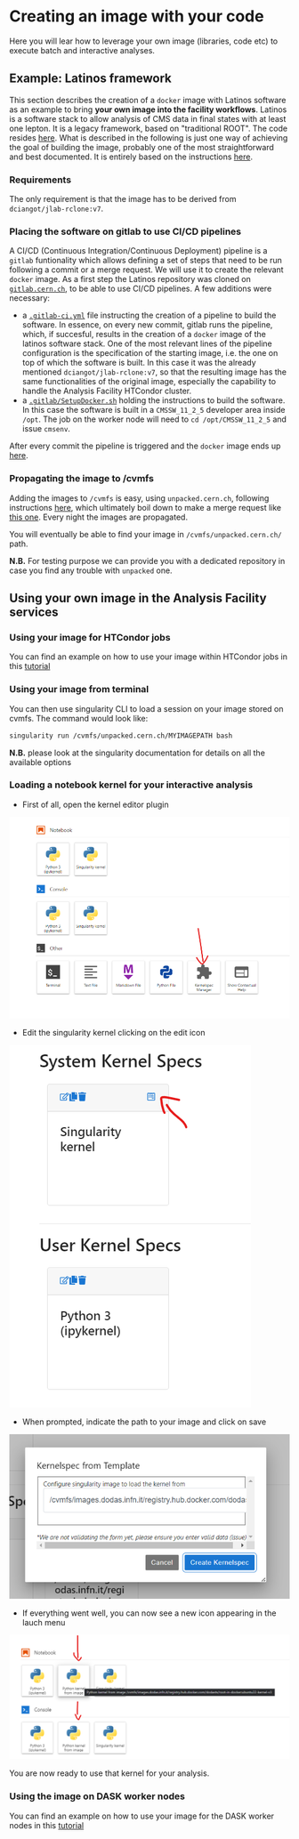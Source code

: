 # Creating an image with your code

Here you will lear how to leverage your own image (libraries, code etc) to execute batch and interactive analyses.

## Example: Latinos framework

This section describes the creation of a ```docker``` image with Latinos software as an example to bring **your own image into the facility workflows**. Latinos is a software stack to allow analysis of CMS data in final states with at least one lepton. It is a legacy framework, based on "traditional ROOT". The code resides [here](https://github.com/latinos/LatinoAnalysis). What is described in the following is just one way of achieving the goal of building the image, probably one of the most straightforward and best documented. It is entirely based on the instructions [here](https://awesome-workshop.github.io/docker-cms/03-cvmfs_containers/index.html).

### Requirements

The only requirement is that the image has to be derived from  ```dciangot/jlab-rclone:v7```.

### Placing the software on gitlab to use CI/CD pipelines
A CI/CD (Continuous Integration/Continuous Deployment) pipeline is a ```gitlab``` funtionality which allows defining a set of steps that need to be run following a commit or a merge request. We will use it to create the relevant ```docker``` image.
As a first step the Latinos repository was cloned on [```gitlab.cern.ch```](https://gitlab.cern.ch/lenzip/LatinoAnalysis), to be able to use CI/CD pipelines. A few additions were necessary:

   * a [```.gitlab-ci.yml```](https://gitlab.cern.ch/lenzip/LatinoAnalysis/-/blob/master/.gitlab-ci.yml) file instructing the creation of a pipeline to build the software. In essence, on every new commit, gitlab runs the pipeline, which, if succesful, results in the creation of a ```docker``` image of the latinos software stack. One of the most relevant lines of the pipeline configuration is the specification of the starting image, i.e. the one on top of which the software is built. In this case it was the already mentioned ```dciangot/jlab-rclone:v7```, so that the resulting image has the same functionalities of the original image, especially the capability to handle the Analysis Facility HTCondor cluster.
   * a [```.gitlab/SetupDocker.sh```](https://gitlab.cern.ch/lenzip/LatinoAnalysis/-/blob/master/.gitlab/SetupDocker.sh) holding the instructions to build the software. In this case the software is built in a ```CMSSW_11_2_5``` developer area inside ```/opt```. The job on the worker node will need to ```cd /opt/CMSSW_11_2_5``` and issue ```cmsenv```.

After every commit the pipeline is triggered and the ```docker``` image ends up [here](https://gitlab.cern.ch/lenzip/LatinoAnalysis/container_registry).

### Propagating the image to /cvmfs

Adding the images to ```/cvmfs``` is easy, using ```unpacked.cern.ch```, following instructions [here](https://awesome-workshop.github.io/docker-cms/06-unpacked/index.html), which ultimately boil down to make a merge request like [this one](https://gitlab.cern.ch/unpacked/sync/-/merge_requests/135).
Every night the images are propagated.

You will eventually be able to find your image in `/cvmfs/unpacked.cern.ch/` path.

__N.B.__ For testing purpose we can provide you with a dedicated repository in case you find any trouble with `unpacked` one.

## Using your own image in the Analysis Facility services

### Using your image for HTCondor jobs

You can find an example on how to use your image within HTCondor jobs in this [tutorial](./htcondor/htc_job.md)

### Using your image from terminal

You can then use singularity CLI to load a session on your image stored on cvmfs. The command would look like:

```bash
singularity run /cvmfs/unpacked.cern.ch/MYIMAGEPATH bash 
```

__N.B.__ please look at the singularity documentation for details on all the available options

### Loading a notebook kernel for your interactive analysis

- First of all, open the kernel editor plugin

![dask cluster log](imgs/kernel_custom_1.png)

- Edit the singularity kernel clicking on the edit icon

![dask cluster log](imgs/kernel_custom_2.png)

- When prompted, indicate the path to your image and click on save

![dask cluster log](imgs/kernel_custom_3.png)

- If everything went well, you can now see a new icon appearing in the lauch menu
  
![dask cluster log](imgs/kernel_custom_4.png)

You are now ready to use that kernel for your analysis.

### Using the image on DASK worker nodes

You can find an example on how to use your image for the DASK worker nodes in this [tutorial](./dask/dask_init.md)